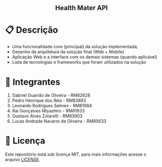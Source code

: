 <div>
  <h2 align="center">Health Mater API</h2>  
</div>

# :clipboard: Descrição
- Uma funcionalidade core (principal) da solução implementada;
- Desenho da arquitetura da solução final (Web + Mobile)
- Aplicação Web e a interface com os demais sistemas (quando aplicável)
- Lista de tecnologias e frameworks que foram utilizados na solução

# :busts_in_silhouette: Integrantes
1. Gabriel Guarido de Oliveira - RM82628
2. Pedro Henrique dos Reis - RM83883
3. Leonardo Rodrigues Selmes - RM81984
4. Raí Gonçalves Miyashiro - RM81933
5. Gustavo Alves Zotarelli - RM83903
6. Lucas Andrade Navarro de Oliveira - RM85633

# :memo: Licença
Este repositório está sob licença MIT, para mais informações acesse o arquivo [LICENSE](LICENSE).
